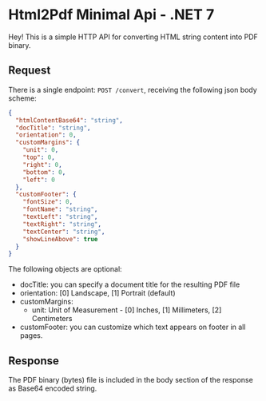 # Html2Pdf Minimal Api - .NET 7

Hey!
This is a simple HTTP API for converting HTML string content into PDF binary.

## Request 

There is a single endpoint: `POST /convert`, receiving the following json body scheme:
```json
{
  "htmlContentBase64": "string",
  "docTitle": "string",
  "orientation": 0,
  "customMargins": {
    "unit": 0,
    "top": 0,
    "right": 0,
    "bottom": 0,
    "left": 0
  },
  "customFooter": {
    "fontSize": 0,
    "fontName": "string",
    "textLeft": "string",
    "textRight": "string",
    "textCenter": "string",
    "showLineAbove": true
  }
}
```

The following objects are optional:
- docTitle: you can specify a document title for the resulting PDF file
- orientation: [0] Landscape, [1] Portrait (default)
- customMargins:
  - unit: Unit of Measurement - [0] Inches, [1] Millimeters, [2] Centimeters
- customFooter: you can customize which text appears on footer in all pages.

## Response
The PDF binary (bytes) file is included in the body section of the response as Base64 encoded string. 

